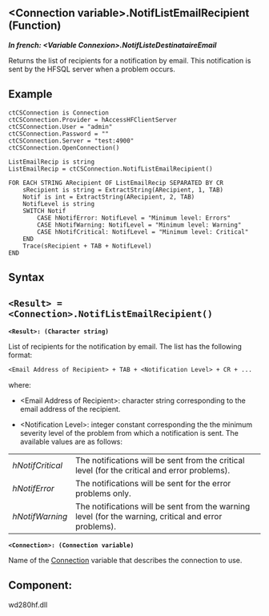 


## &lt;Connection variable&gt;.NotifListEmailRecipient (Function)

***In french: &lt;Variable Connexion&gt;.NotifListeDestinataireEmail***



<a name="XUse"></a>
<a name="Use"></a>
<a name="description"></a>
Returns the list of recipients for a notification by email. This notification is sent by the HFSQL server when a problem occurs. 

<a name="Example1"></a>
<a name="sample_code"></a>

## Example


```wl
ctCSConnection is Connection
ctCSConnection.Provider = hAccessHFClientServer
ctCSConnection.User = "admin"
ctCSConnection.Password = ""
ctCSConnection.Server = "test:4900"
ctCSConnection.OpenConnection()

ListEmailRecip is string
ListEmailRecip = ctCSConnection.NotifListEmailRecipient()

FOR EACH STRING ARecipient OF ListEmailRecip SEPARATED BY CR
	sRecipient is string = ExtractString(ARecipient, 1, TAB)
	Notif is int = ExtractString(ARecipient, 2, TAB)
	NotifLevel is string
	SWITCH Notif
		CASE hNotifError: NotifLevel = "Minimum level: Errors"
		CASE hNotifWarning: NotifLevel = "Minimum level: Warning"
		CASE hNotifCritical: NotifLevel = "Minimum level: Critical"			
	END
	Trace(sRecipient + TAB + NotifLevel)
END
```

<a name="XSYNTAX"></a>

## Syntax
<a name="SYNTAX1"></a>

`<Result> = <Connection>.NotifListEmailRecipient()`
---

**`<Result>: (Character string)`**

List of recipients for the notification by email. The list has the following format: 

```txt
<Email Address of Recipient> + TAB + <Notification Level> + CR + ...
```

where: 

- &lt;Email Address of Recipient&gt;: character string corresponding to the email address of the recipient. 

- &lt;Notification Level&gt;: integer constant corresponding the the minimum severity level of the problem from which a notification is sent. The available values are as follows: 
	


|   |   |
| --- | --- |
| *hNotifCritical* | The notifications will be sent from the critical level (for the critical and error problems). |
| *hNotifError* | The notifications will be sent for the error problems only. |
| *hNotifWarning* | The notifications will be sent from the warning level (for the warning, critical and error problems). |






**`<Connection>: (Connection variable)`**

Name of the [Connection](../WDLang4/1514073.md) variable that describes the connection to use.



<a name="XComponent"></a>

## Component:
wd280hf.dll
